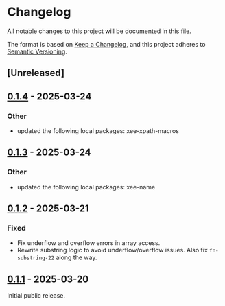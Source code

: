 # Changelog

All notable changes to this project will be documented in this file.

The format is based on [Keep a Changelog](https://keepachangelog.com/en/1.0.0/),
and this project adheres to [Semantic Versioning](https://semver.org/spec/v2.0.0.html).

## [Unreleased]

## [0.1.4](https://github.com/Paligo/xee/compare/xee-interpreter-v0.1.3...xee-interpreter-v0.1.4) - 2025-03-24

### Other

- updated the following local packages: xee-xpath-macros

## [0.1.3](https://github.com/Paligo/xee/compare/xee-interpreter-v0.1.2...xee-interpreter-v0.1.3) - 2025-03-24

### Other

- updated the following local packages: xee-name

## [0.1.2](https://github.com/Paligo/xee/compare/xee-interpreter-v0.1.1...xee-interpreter-v0.1.2) - 2025-03-21

### Fixed

- Fix underflow and overflow errors in array access.
- Rewrite substring logic to avoid underflow/overflow issues. Also fix
  `fn-substring-22` along the way.

## [0.1.1](https://github.com/Paligo/xee/releases/tag/xee-interpreter-v0.1.1) - 2025-03-20

Initial public release.
